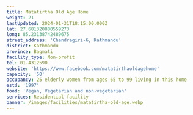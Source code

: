 ```yaml
---
title: Matatirtha Old Age Home
weight: 21
lastUpdated: 2024-01-31T18:15:00.000Z
lat: 27.681320880559273
long: 85.23138742489675
street_address: 'Chandragiri-6, Kathmandu'
district: Kathmandu
province: Bagmati
facility_type: Non-profit
tel: 01-4312590
website: 'https://www.facebook.com/matatirthaoldagehome'
capacity: '50'
occupancy: 25 elderly women from ages 65 to 99 living in this home
estd: '1997'
food: 'Vegan, Vegetarian and non-vegetarian'
services: Residential facility
banner: /images/facilities/matatirtha-old-age.webp
---
```


